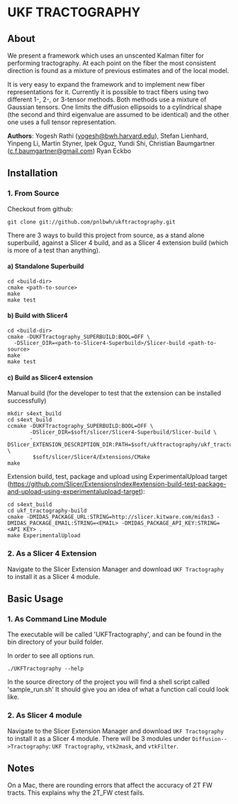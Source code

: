 UKF TRACTOGRAPHY
================


About   
-----

We present a framework which uses an unscented Kalman filter for performing
tractography. At each point on the fiber the most consistent direction is found
as a mixture of previous estimates and of the local model.

It is very easy to expand the framework and to implement new fiber representations 
for it. Currently it is possible to tract fibers using two different 1-, 2-, or 3-tensor 
methods. Both methods use a mixture of Gaussian tensors. One limits the diffusion 
ellipsoids to a cylindrical shape (the second and third eigenvalue are assumed to be 
identical) and the other one uses a full tensor representation.

__Authors__:
Yogesh Rathi (yogesh@bwh.harvard.edu), Stefan Lienhard, Yinpeng Li, Martin
Styner, Ipek Oguz, Yundi Shi, Christian Baumgartner (c.f.baumgartner@gmail.com)
Ryan Eckbo



Installation
------------


### 1. From Source

Checkout from github:

    git clone git://github.com/pnlbwh/ukftractography.git

There are 3 ways to build this project from source, as a stand alone
superbuild, against a Slicer 4 build, and as a Slicer 4 extension build (which
is more of a test than anything).


#### a) Standalone Superbuild

    cd <build-dir>
    cmake <path-to-source>
    make
    make test

#### b) Build with Slicer4

    cd <build-dir>
    cmake -DUKFTractography_SUPERBUILD:BOOL=OFF \
      -DSlicer_DIR=<path-to-Slicer4-Superbuild>/Slicer-build <path-to-source>
    make
    make test

#### c) Build as Slicer4 extension

Manual build (for the developer to test that the extension can be installed
successfully)

    mkdir s4ext_build
    cd s4ext_build
    ccmake -DUKFTractography_SUPERBUILD:BOOL=OFF \
           -DSlicer_DIR=$soft/slicer/Slicer4-Superbuild/Slicer-build \
           -DSlicer_EXTENSION_DESCRIPTION_DIR:PATH=$soft/ukftractography/ukf_tractography \
            $soft/slicer/Slicer4/Extensions/CMake
    make

Extension build, test, package and upload using ExperimentalUpload target
(https://github.com/Slicer/ExtensionsIndex#extension-build-test-package-and-upload-using-experimentalupload-target):

    cd s4ext_build
    cd ukf_tractography-build
    cmake -DMIDAS_PACKAGE_URL:STRING=http://slicer.kitware.com/midas3 -DMIDAS_PACKAGE_EMAIL:STRING=<EMAIL> -DMIDAS_PACKAGE_API_KEY:STRING=<API KEY> .
    make ExperimentalUpload


### 2. As a Slicer 4 Extension

Navigate to the Slicer Extension Manager and download `UKF Tractography` to
install it as a Slicer 4 module.



Basic Usage
-----------

### 1. As Command Line Module

The executable will be called 'UKFTractography', and can be found in the bin directory
of your build folder. 

In order to see all options run.

    ./UKFTractography --help 

In the source directory of the project you will find a shell script called 'sample_run.sh'
It should give you an idea of what a function call could look like. 


### 2. As Slicer 4 module

Navigate to the Slicer Extension Manager and download `UKF Tractography` to
install it as a Slicer 4 module.  There will be 3 modules under
`Diffusion-->Tractography`: `UKF Tractography`, `vtk2mask`, and `vtkFilter`.


Notes
-----

On a Mac, there are rounding errors that affect the accuracy of 2T FW tracts.
This explains why the 2T_FW ctest fails.
